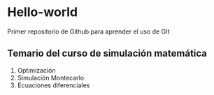 # Hello-world
Primer repositorio de Github para aprender el uso de GIt
## Temario del curso de simulación matemática

1. Optimización
2. Simulación Montecarlo
1. Ecuaciones diferenciales
